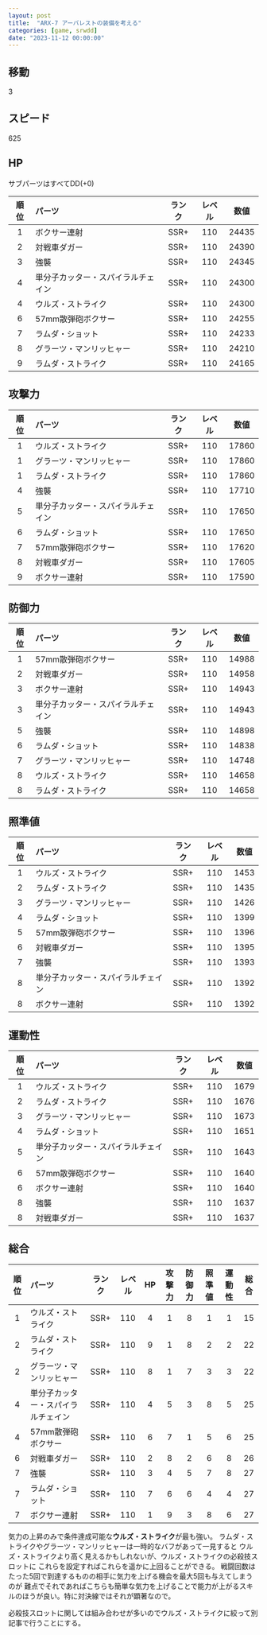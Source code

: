 ```yaml
---
layout: post
title:  "ARX-7 アーバレストの装備を考える"
categories: [game, srwdd]
date: "2023-11-12 00:00:00"
---
```


## 移動

3

## スピード

625

## HP

サブパーツはすべてDD(+0)

|順位|パーツ|ランク|レベル|数値|
|:-:|:-|:-:|:-:|:-:|
|1|ボクサー連射                  |SSR+|110|24435|
|2|対戦車ダガー                  |SSR+|110|24390|
|3|強襲                         |SSR+|110|24345|
|4|単分子カッター・スパイラルチェイン|SSR+|110|24300|
|4|ウルズ・ストライク             |SSR+|110|24300|
|6|57mm散弾砲ボクサー            |SSR+|110|24255|
|7|ラムダ・ショット               |SSR+|110|24233|
|8|グラーツ・マンリッヒャー        |SSR+|110|24210|
|9|ラムダ・ストライク             |SSR+|110|24165|

## 攻撃力

|順位|パーツ|ランク|レベル|数値|
|:-:|:-|:-:|:-:|:-:|
|1|ウルズ・ストライク             |SSR+|110|17860|
|1|グラーツ・マンリッヒャー        |SSR+|110|17860|
|1|ラムダ・ストライク             |SSR+|110|17860|
|4|強襲                         |SSR+|110|17710|
|5|単分子カッター・スパイラルチェイン|SSR+|110|17650|
|6|ラムダ・ショット               |SSR+|110|17650|
|7|57mm散弾砲ボクサー            |SSR+|110|17620|
|8|対戦車ダガー                  |SSR+|110|17605|
|9|ボクサー連射                  |SSR+|110|17590|

## 防御力

|順位|パーツ|ランク|レベル|数値|
|:-:|:-|:-:|:-:|:-:|
|1|57mm散弾砲ボクサー            |SSR+|110|14988|
|2|対戦車ダガー                  |SSR+|110|14958|
|3|ボクサー連射                  |SSR+|110|14943|
|3|単分子カッター・スパイラルチェイン|SSR+|110|14943|
|5|強襲                         |SSR+|110|14898|
|6|ラムダ・ショット               |SSR+|110|14838|
|7|グラーツ・マンリッヒャー        |SSR+|110|14748|
|8|ウルズ・ストライク             |SSR+|110|14658|
|8|ラムダ・ストライク             |SSR+|110|14658|

## 照準値

|順位|パーツ|ランク|レベル|数値|
|:-:|:-|:-:|:-:|:-:|
|1|ウルズ・ストライク             |SSR+|110|1453|
|2|ラムダ・ストライク             |SSR+|110|1435|
|3|グラーツ・マンリッヒャー        |SSR+|110|1426|
|4|ラムダ・ショット               |SSR+|110|1399|
|5|57mm散弾砲ボクサー             |SSR+|110|1396|
|6|対戦車ダガー                  |SSR+|110|1395|
|7|強襲                         |SSR+|110|1393|
|8|単分子カッター・スパイラルチェイン|SSR+|110|1392|
|8|ボクサー連射                  |SSR+|110|1392|

## 運動性

|順位|パーツ|ランク|レベル|数値|
|:-:|:-|:-:|:-:|:-:|
|1|ウルズ・ストライク             |SSR+|110|1679|
|2|ラムダ・ストライク             |SSR+|110|1676|
|3|グラーツ・マンリッヒャー        |SSR+|110|1673|
|4|ラムダ・ショット               |SSR+|110|1651|
|5|単分子カッター・スパイラルチェイン|SSR+|110|1643|
|6|57mm散弾砲ボクサー            |SSR+|110|1640|
|6|ボクサー連射                  |SSR+|110|1640|
|8|強襲                         |SSR+|110|1637|
|8|対戦車ダガー                  |SSR+|110|1637|

## 総合

|順位|パーツ|ランク|レベル|HP|攻撃力|防御力|照準値|運動性|総合|
|:-:|:-|:-:|:-:|:-:|:-:|:-:|:-:|:-:|:-:|
|1|ウルズ・ストライク             |SSR+|110|4|1|8|1|1|15|
|2|ラムダ・ストライク             |SSR+|110|9|1|8|2|2|22|
|2|グラーツ・マンリッヒャー        |SSR+|110|8|1|7|3|3|22|
|4|単分子カッター・スパイラルチェイン|SSR+|110|4|5|3|8|5|25|
|4|57mm散弾砲ボクサー            |SSR+|110|6|7|1|5|6|25|
|6|対戦車ダガー                  |SSR+|110|2|8|2|6|8|26|
|7|強襲                         |SSR+|110|3|4|5|7|8|27|
|7|ラムダ・ショット               |SSR+|110|7|6|6|4|4|27|
|7|ボクサー連射                  |SSR+|110|1|9|3|8|6|27|

気力の上昇のみで条件達成可能な**ウルズ・ストライク**が最も強い。
ラムダ・ストライクやグラーツ・マンリッヒャーは一時的なバフがあって一見すると
ウルズ・ストライクより高く見えるかもしれないが、ウルズ・ストライクの必殺技スロットに
これらを設定すればこれらを遥かに上回ることができる。
戦闘回数はたった5回で到達するものの相手に気力を上げる機会を最大5回も与えてしまうのが
難点でそれであればこちらも簡単な気力を上げることで能力が上がるスキルのほうが良い。特に対決線ではそれが顕著なので。

<div id="001"></div>
<div id="002"></div>
<div id="003"></div>
<div id="004"></div>

<script type="text/javascript" src="https://www.gstatic.com/charts/loader.js"></script>
<script type="text/javascript">
google.load('visualization', '1.0', {'packages':['corechart']});
// 攻撃力
function atk() {
  google.charts.setOnLoadCallback(() => {
    var data = google.visualization.arrayToDataTable([
        ['パーツ', '基礎攻撃力', 'MAINスキル(気力100)', 'MAINスキル(気力150)', 'MAINスキル(戦闘回数)', 'MAINスキル(命中時)', { role: 'annotation' }, 'MAINスキル(気力・一度)', 'MAINスキル(HP減少)', { role: 'annotation' } ],
        ['ウルズ・ストライク',              17860, 17860 * 0.175, 17860 * (5 * 0.055),                   0,                   0,    '',            0, 　　　　　　　　　　0, '与ダメージ + 20%・2回行動'],
        ['ラムダ・ストライク',              17860,             0, 17860 *  (5 * 0.05),                   0,       17860 * 0.165,    '',            0, 　　　　　　　　　　0, 'バリア-50%'],
        ['グラーツ・マンリッヒャー',         17860,             0,                   0, 17860 *  (5 * 0.07),        17860 * 0.22, '直撃',            0,     　           0, 'サイズ差無効・気力120以上バリア-60%'],
        ['単分子カッター・スパイラルチェイン', 17650, 　　　　　　　0, 　　　　　　　　　　　0, 　　　 　　　　　　　0, 　　　　　　　　　　　0,    '',            0, 17650 * (3 * 0.04), ''],
        ['57mm散弾砲ボクサー',             17620, 17620 * 0.105,                   0,                   0,                   0,    '',            0,                  0, '100%先制'],
        ['対戦車ダガー ',                  17605, 17605 * 0.105,                   0,                   0,                   0,    '',            0,                  0, ''],
        ['強襲',                          17710,  17710 * 0.18,                   0,                   0,                   0,    '',            0,                  0, ''],
        ['ラムダ・ショット',                17650,             0,                   0, 17650 * (5 * 0.056),                   0,    '', 17650 * 0.17,                  0, 'バリア-30%'],
        ['ボクサー連射',                   17590, 17590 * 0.105,                   0,                   0,                   0,    '',            0,                  0, '']
    ]);
    var options = {
        title: "攻撃力",
        width: "100%",
        height: 600,
     		legend: { position:'right' },
        vAxis: { minValue: 0 },
     		bar:{groupWidth:"75%"},
        isStacked: true,
    };
    var chart = new google.visualization.ColumnChart(document.getElementById('001'));
    chart.draw(data, options);
  });
}
atk();
function def() {
    // 防御力
    google.charts.setOnLoadCallback(() => {
    var data = google.visualization.arrayToDataTable([
        ['パーツ', '基礎攻撃力', 'MAINスキル(気力100)', 'MAINスキル(気力150)', 'MAINスキル(命中時)', { role: 'annotation' } ],
        ['ウルズ・ストライク',              14658,             0, 0,             0, ''],
        ['ラムダ・ストライク',              14658,             0, 0, 14658 * 0.165, ''],
        ['グラーツ・マンリッヒャー',         14748,             0, 0,             0, ''],
        ['単分子カッター・スパイラルチェイン', 14943,             0, 0,             0, ''],
        ['57mm散弾砲ボクサー',             14988, 14988 * 0.105, 0,             0, ''],
        ['対戦車ダガー ',                  14958, 14958 * 0.105, 0,             0, ''],
        ['強襲',                          14898,             0, 0,             0, ''],
        ['ラムダ・ショット',                14838,             0, 0,             0, ''],
        ['ボクサー連射',                   14943, 14943 * 0.105, 0,             0, '']
    ]);
    var options = {
        title: "防御力",
        width: "100%",
        height: 600,
     		legend: { position:'right' },
        vAxis: { minValue: 0 },
     		bar:{groupWidth:"75%"},
        isStacked: true,
    };
    var chart = new google.visualization.ColumnChart(document.getElementById('002'));
    chart.draw(data, options);
  });
}
def();
function aim() {
    // 照準値
    google.charts.setOnLoadCallback(() => {
    var data = google.visualization.arrayToDataTable([
        ['パーツ', '基礎攻撃力', 'MAINスキル(気力100)', 'MAINスキル(気力150)', 'MAINスキル(戦闘回数)', 'MAINスキル(命中時)', 'MAINスキル(気力・一度)', { role: 'annotation' } ],
        ['ウルズ・ストライク',              1453, 1453 * 0.175, 1453 * (5 * 0.055),                 0,            0,           0, '気力130以上命中時+20%'],
        ['ラムダ・ストライク',              1435,            0,                  0, 1435 * (5 * 0.06), 1435 * 0.165,           0, ''],
        ['グラーツ・マンリッヒャー',         1426,            0,                  0, 1426 * (5 * 0.07),  1426 * 0.22,           0, ''],
        ['単分子カッター・スパイラルチェイン', 1392, 1392 * 0.18,                   0,                 0,            0,           0, ''],
        ['57mm散弾砲ボクサー',             1396, 1396 * 0.105,                  0,                 0,             0,          0, ''],
        ['対戦車ダガー ',                  1395, 1395 * 0.105,                  0,                 0,             0,          0, ''],
        ['強襲',                          1393,  1393 * 0.18,                  0,                 0,            0,           0, ''],
        ['ラムダ・ショット',                1399,            0,                  0,                 0,            0, 1399 * 0.17, ''],
        ['ボクサー連射',                   1392, 1392 * 0.105,                   0,                0,            0,            0, '']
    ]);
    var options = {
        title: "照準値",
        width: "100%",
        height: 600,
     		legend: { position:'right' },
        vAxis: { minValue: 0 },
     		bar:{groupWidth:"75%"},
        isStacked: true,
    };
    var chart = new google.visualization.ColumnChart(document.getElementById('003'));
    chart.draw(data, options);
  });  
}
aim();
function mot() {
    // 運動性
    google.charts.setOnLoadCallback(() => {
    var data = google.visualization.arrayToDataTable([
        ['パーツ', '基礎攻撃力', 'MAINスキル(気力100)', 'MAINスキル(気力150)', 'MAINスキル(気力120以上)', 'MAINスキル(気力・一度)', 'MAINスキル(戦闘回数)', 'MAINスキル(命中時)', { role: 'annotation' } ],
        ['ウルズ・ストライク',              1679, 1679 * 0.175, 1679 * (5 * 0.055),          0,           0,                 0,            0, '気力130以上回避率+30%'],
        ['ラムダ・ストライク',              1676,            0, 1676 * (5 * 0.05),           0,           0,                 0, 1676 * 0.165, ''],
        ['グラーツ・マンリッヒャー',         1673,            0,                 0,           0,           0, 1673 * (5 * 0.07), 1673 * 0.22, ''],
        ['単分子カッター・スパイラルチェイン', 1643, 1643 * 0.18,                  0,           0,           0,                 0,           0, ''],
        ['57mm散弾砲ボクサー',             1640, 1640 * 0.105,                 0,           0,           0,                  0,           0, ''],
        ['対戦車ダガー ',                  1637, 1637 * 0.105,                 0,           0,           0,                  0,          0, '命中時敵照準値-25%(2アク)'],
        ['強襲',                          1637,  1637 * 0.18,                 0,           0,           0,                  0,          0, '敵照準値-18%'],
        ['ラムダ・ショット',                1651,  1651 * 0.23,                 0,           0, 1651 * 0.17,                  0,          0, ''],
        ['ボクサー連射',                   1640, 1640 * 0.105,                 0, 1640 * 0.25,            0,                 0,          0, '']
    ]);
    var options = {
        title: "運動性",
        width: "100%",
        height: 600,
     		legend: { position:'right' },
        vAxis: { minValue: 0 },
     		bar:{groupWidth:"75%"},
        isStacked: true,
    };
    var chart = new google.visualization.ColumnChart(document.getElementById('004'));
    chart.draw(data, options);
  });  
}
mot();
</script>

必殺技スロットに関しては組み合わせが多いのでウルズ・ストライクに絞って別記事で行うことにする。
